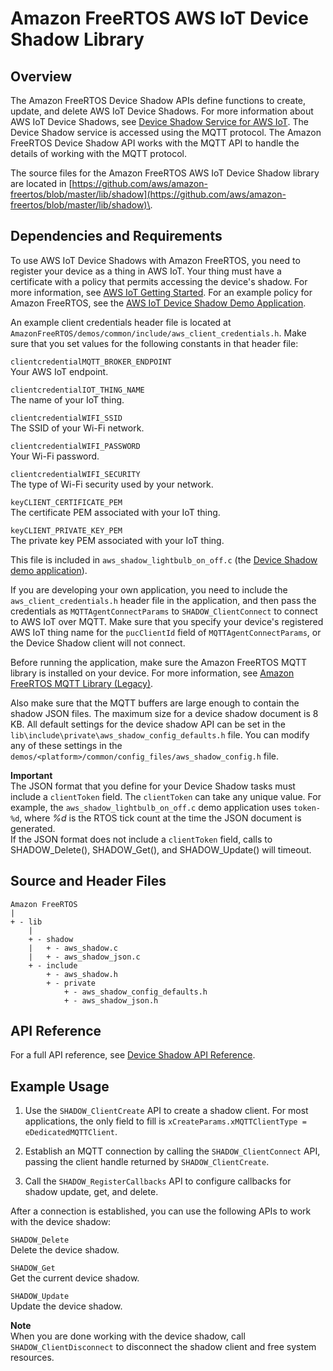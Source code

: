 # Amazon FreeRTOS AWS IoT Device Shadow Library<a name="freertos-lib-cloud-shadows"></a>

## Overview<a name="freertos-shadow-overview"></a>

The Amazon FreeRTOS Device Shadow APIs define functions to create, update, and delete AWS IoT Device Shadows\. For more information about AWS IoT Device Shadows, see [Device Shadow Service for AWS IoT](http://docs.aws.amazon.com/iot/latest/developerguide/iot-device-shadows.html)\. The Device Shadow service is accessed using the MQTT protocol\. The Amazon FreeRTOS Device Shadow API works with the MQTT API to handle the details of working with the MQTT protocol\.

The source files for the Amazon FreeRTOS AWS IoT Device Shadow library are located in [https://github.com/aws/amazon-freertos/blob/master/lib/shadow](https://github.com/aws/amazon-freertos/blob/master/lib/shadow)\.

## Dependencies and Requirements<a name="freertos-shadow-dependencies"></a>

To use AWS IoT Device Shadows with Amazon FreeRTOS, you need to register your device as a thing in AWS IoT\. Your thing must have a certificate with a policy that permits accessing the device's shadow\. For more information, see [AWS IoT Getting Started](http://docs.aws.amazon.com/iot/latest/developerguide/iot-gs.html)\. For an example policy for Amazon FreeRTOS, see the [AWS IoT Device Shadow Demo Application](shadow-demo.md)\.

An example client credentials header file is located at `AmazonFreeRTOS/demos/common/include/aws_client_credentials.h`\. Make sure that you set values for the following constants in that header file:

`clientcredentialMQTT_BROKER_ENDPOINT`  
Your AWS IoT endpoint\.

`clientcredentialIOT_THING_NAME`  
The name of your IoT thing\.

`clientcredentialWIFI_SSID`  
The SSID of your Wi\-Fi network\.

`clientcredentialWIFI_PASSWORD`  
Your Wi\-Fi password\.

`clientcredentialWIFI_SECURITY`  
The type of Wi\-Fi security used by your network\.

`keyCLIENT_CERTIFICATE_PEM`  
The certificate PEM associated with your IoT thing\.

`keyCLIENT_PRIVATE_KEY_PEM`  
The private key PEM associated with your IoT thing\.

This file is included in `aws_shadow_lightbulb_on_off.c` \(the [Device Shadow demo application](shadow-demo.md)\)\.

If you are developing your own application, you need to include the `aws_client_credentials.h` header file in the application, and then pass the credentials as `MQTTAgentConnectParams` to `SHADOW_ClientConnect` to connect to AWS IoT over MQTT\. Make sure that you specify your device's registered AWS IoT thing name for the `pucClientId` field of `MQTTAgentConnectParams`, or the Device Shadow client will not connect\.

Before running the application, make sure the Amazon FreeRTOS MQTT library is installed on your device\. For more information, see [Amazon FreeRTOS MQTT Library \(Legacy\)](freertos-lib-cloud-mqtt.md)\. 

Also make sure that the MQTT buffers are large enough to contain the shadow JSON files\. The maximum size for a device shadow document is 8 KB\. All default settings for the device shadow API can be set in the `lib\include\private\aws_shadow_config_defaults.h` file\. You can modify any of these settings in the `demos/<platform>/common/config_files/aws_shadow_config.h` file\.

**Important**  
The JSON format that you define for your Device Shadow tasks must include a `clientToken` field\. The `clientToken` can take any unique value\. For example, the `aws_shadow_lightbulb_on_off.c` demo application uses `token-%d`, where *%d* is the RTOS tick count at the time the JSON document is generated\.  
If the JSON format does not include a `clientToken` field, calls to SHADOW\_Delete\(\), SHADOW\_Get\(\), and SHADOW\_Update\(\) will timeout\.

## Source and Header Files<a name="freertos-shadow-source"></a>

```
Amazon FreeRTOS
|
+ - lib    
    |
    + - shadow
    |   + - aws_shadow.c
    |   + - aws_shadow_json.c
    + - include
        + - aws_shadow.h
        + - private
            + - aws_shadow_config_defaults.h
            + - aws_shadow_json.h
```

## API Reference<a name="freertos-shadow-api"></a>

For a full API reference, see [Device Shadow API Reference](https://docs.aws.amazon.com/freertos/latest/lib-ref/html1/aws__shadow_8h.html)\.

## Example Usage<a name="freertos-shadow-example"></a>

1. Use the `SHADOW_ClientCreate` API to create a shadow client\. For most applications, the only field to fill is `xCreateParams.xMQTTClientType = eDedicatedMQTTClient`\.

1. Establish an MQTT connection by calling the `SHADOW_ClientConnect` API, passing the client handle returned by `SHADOW_ClientCreate`\.

1. Call the `SHADOW_RegisterCallbacks` API to configure callbacks for shadow update, get, and delete\.

After a connection is established, you can use the following APIs to work with the device shadow:

`SHADOW_Delete`  
Delete the device shadow\.

`SHADOW_Get`  
Get the current device shadow\.

`SHADOW_Update`  
Update the device shadow\.

**Note**  
When you are done working with the device shadow, call `SHADOW_ClientDisconnect` to disconnect the shadow client and free system resources\.